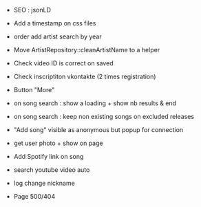   - SEO : jsonLD
  
  - Add a timestamp on css files
  - order add artist search by year
  - Move ArtistRepository::cleanArtistName to a helper
  - Check video ID is correct on saved
  - Check inscriptiton vkontakte (2 times registration)
  - Button "More"
  - on song search : show a loading + show nb results & end
  - on song search : keep non existing songs on excluded releases
  
  - "Add song" visible as anonymous but popup for connection
  - get user photo + show on page
  - Add Spotify link on song
  - search youtube video auto
  - log change nickname
  - Page 500/404

